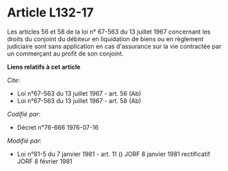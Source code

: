 # Article L132-17

Les articles 56 et 58 de la loi n° 67-563 du 13 juillet 1967 concernant les droits du conjoint du débiteur en liquidation de
biens ou en règlement judiciaire sont sans application en cas d'assurance sur la vie contractée par un commerçant au profit
de son conjoint.

**Liens relatifs à cet article**

_Cite_:

  - Loi n°67-563 du 13 juillet 1967 - art. 56 (Ab)
  - Loi n°67-563 du 13 juillet 1967 - art. 58 (Ab)

_Codifié par_:

  - Décret n°76-666 1976-07-16

_Modifié par_:

  - Loi n°81-5 du 7 janvier 1981 - art. 11 () JORF 8 janvier 1981 rectificatif JORF 8 février 1981
